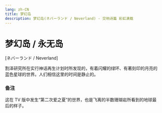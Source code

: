 ```yaml
---
lang: zh-CN
title: 梦幻岛
description: 梦幻岛(ネバーランド / Neverland) - 交响诗篇 彩虹满载
---
```


# 梦幻岛 / 永无岛

[ネバーランド / Neverland]

割泽研究所在实行神话再生计划时所发现的，有着闪耀的绿环、有著刻印的月亮的蓝色星球的世界。人们相信这里的时间是静止的。

### 备注

这在 TV 版中发生“第二次爱之夏”的世界，也是飞离的半数珊瑚岩所看到的地球最后的样子。
